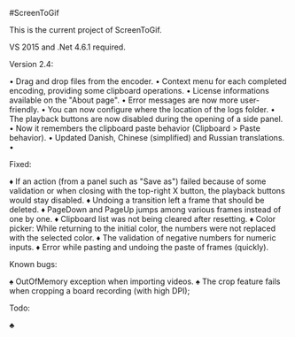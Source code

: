 ﻿#ScreenToGif

This is the current project of ScreenToGif.

VS 2015 and .Net 4.6.1 required.


Version 2.4:

• Drag and drop files from the encoder.
• Context menu for each completed encoding, providing some clipboard operations.
• License informations available on the "About page".
• Error messages are now more user-friendly.
• You can now configure where the location of the logs folder.
• The playback buttons are now disabled during the opening of a side panel.
• Now it remembers the clipboard paste behavior (Clipboard > Paste behavior).
• Updated Danish, Chinese (simplified) and Russian translations.
•

Fixed:

♦ If an action (from a panel such as "Save as") failed because of some validation or when closing with the top-right X button, the playback buttons would stay disabled.
♦ Undoing a transition left a frame that should be deleted.
♦ PageDown and PageUp jumps among various frames instead of one by one. 
♦ Clipboard list was not being cleared after resetting.
♦ Color picker: While returning to the initial color, the numbers were not replaced with the selected color.
♦ The validation of negative numbers for numeric inputs.
♦ Error while pasting and undoing the paste of frames (quickly).

Known bugs:

♠ OutOfMemory exception when importing videos. 
♠ The crop feature fails when cropping a board recording (with high DPI);

Todo:

♣ 